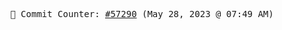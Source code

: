 <p align="center">
    <samp>
        📮 Commit Counter: <a href="https://github.com/Javascript-void0/Javascript-void0/commits/main">#57290</a> (May 28, 2023 @ 07:49 AM)
    </samp>
</p>